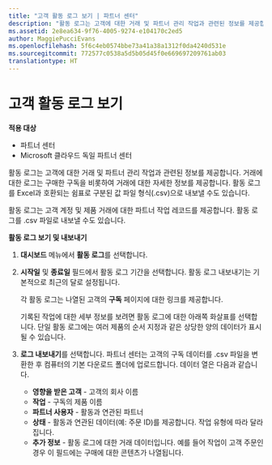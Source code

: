 ```yaml
---
title: "고객 활동 로그 보기 | 파트너 센터"
description: "활동 로그는 고객에 대한 거래 및 파트너 관리 작업과 관련된 정보를 제공합니다."
ms.assetid: 2e8ea634-9f76-4005-9274-e104170c2ed5
author: MaggiePucciEvans
ms.openlocfilehash: 5f6c4eb0574bbe73a41a38a1312f0da4240d531e
ms.sourcegitcommit: 772577c0538a5d5b05d45f0e669697209761ab03
translationtype: HT
---
```

# <a name="view-customer-activity-logs"></a>고객 활동 로그 보기

**적용 대상**

-  파트너 센터
-  Microsoft 클라우드 독일 파트너 센터

활동 로그는 고객에 대한 거래 및 파트너 관리 작업과 관련된 정보를 제공합니다. 거래에 대한 로그는 구매한 구독을 비롯하여 거래에 대한 자세한 정보를 제공합니다. 활동 로그를 Excel과 호환되는 쉼표로 구분된 값 파일 형식(.csv)으로 내보낼 수도 있습니다.

활동 로그는 고객 계정 및 제품 거래에 대한 파트너 작업 레코드를 제공합니다. 활동 로그를 .csv 파일로 내보낼 수도 있습니다.

**활동 로그 보기 및 내보내기**

1.  **대시보드** 메뉴에서 **활동 로그**를 선택합니다.
2.  **시작일** 및 **종료일** 필드에서 활동 로그 기간을 선택합니다. 활동 로그 내보내기는 기본적으로 최근의 달로 설정됩니다.

    각 활동 로그는 나열된 고객의 **구독** 페이지에 대한 링크를 제공합니다.

    기록된 작업에 대한 세부 정보를 보려면 활동 로그에 대한 아래쪽 화살표를 선택합니다. 단일 활동 로그에는 여러 제품의 순서 지정과 같은 상당한 양의 데이터가 표시될 수 있습니다.

3.  **로그 내보내기**를 선택합니다. 파트너 센터는 고객의 구독 데이터를 .csv 파일을 변환한 후 컴퓨터의 기본 다운로드 폴더에 업로드합니다. 데이터 열은 다음과 같습니다.
    -   **영향을 받은 고객** - 고객의 회사 이름
    -   **작업** - 구독의 제품 이름
    -   **파트너 사용자** - 활동과 연관된 파트너
    -   **상태** - 활동과 연관된 데이터(예: 주문 ID)를 제공합니다. 작업 유형에 따라 달라집니다.
    -   **추가 정보** - 활동 로그에 대한 거래 데이터입니다. 예를 들어 작업이 고객 주문인 경우 이 필드에는 구매에 대한 콘텐츠가 나열됩니다.

 

 



